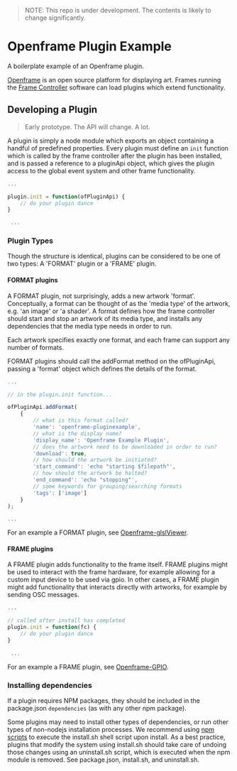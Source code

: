 > NOTE: This repo is under development. The contents is likely to change significantly.

# Openframe Plugin Example

A boilerplate example of an Openframe plugin.

[Openframe](http://openframe.io) is an open source platform for displaying art. Frames running the [Frame Controller](https://github.com/OpenframeProject/Openframe-FrameController) software can load plugins which extend functionality.

## Developing a Plugin

> Early prototype. The API will change. A lot.

A plugin is simply a node module which exports an object containing a handful of predefined properties. Every plugin must define an `init` function which is called by the frame controller after the plugin has been installed, and is passed a reference to a pluginApi object, which gives the plugin access to the global event system and other frame functionality.

```javascript
...

plugin.init = function(ofPluginApi) {
    // do your plugin dance
}

 ...
```

### Plugin Types

Though the structure is identical, plugins can be considered to be one of two types: A 'FORMAT' plugin or a 'FRAME' plugin.

#### FORMAT plugins

A FORMAT plugin, not surprisingly, adds a new artwork 'format'. Conceptually, a format can be thought of as the 'media type' of the artwork, e.g. 'an image' or 'a shader'. A format defines how the frame controller should start and stop an artwork of its media type, and installs any dependencies that the media type needs in order to run.

Each artwork specifies exactly one format, and each frame can support any number of formats.

FORMAT plugins should call the addFormat method on the ofPluginApi, passing a 'format' object which defines the details of the format.

```javascript
...

// in the plugin.init function...

ofPluginApi.addFormat(
    {
        // what is this format called?
        'name': 'openframe-pluginexample',
        // what is the display name?
        'display_name': 'Openframe Example Plugin',
        // does the artwork need to be downloaded in order to run?
        'download': true,
        // how should the artwork be initiated?
        'start_command': 'echo "starting $filepath"',
        // how should the artwork be halted?
        'end_command': 'echo "stopping"',
        // some keywords for grouping/searching formats
        'tags': ['image']
    }
);

...
```

For an example a FORMAT plugin, see [Openframe-glslViewer](https://github.com/OpenframeProject/Openframe-glslViewer).

#### FRAME plugins

A FRAME plugin adds functionality to the frame itself. FRAME plugins might be used to interact with the frame hardware, for example allowing for a custom input device to be used via gpio. In other cases, a FRAME plugin might add functionality that interacts directly with artworks, for example by sending OSC messages.

```javascript
...

// called after install has completed
plugin.init = function(fc) {
    // do your plugin dance
}

 ...
```

For an example a FRAME plugin, see [Openframe-GPIO](https://github.com/OpenframeProject/Openframe-GPIO).

### Installing dependencies

If a plugin requires NPM packages, they should be included in the package.json `dependencies` (as with any other npm package).

Some plugins may need to install other types of dependencies, or run other types of non-nodejs installation processes. We recommend using [npm scripts](https://docs.npmjs.com/misc/scripts) to execute the install.sh shell script upon install. As a best practice, plugins that modify the system using install.sh should take care of undoing those changes using an uninstall.sh script, which is executed when the npm module is removed. See package.json, install.sh, and uninstall.sh.
